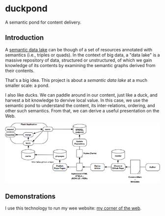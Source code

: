 # duckpond

A semantic pond for content delivery.

## Introduction

A [semantic data lake](http://cacm.acm.org/news/200095-the-data-lake-concept-is-maturing/fulltext) can be though of a set of resources annotated with semantics (i.e., triples or quads).  In the context of big data, a "data lake" is a massive repository of data, structured or unstructured, of which we gain knowledge of its contents by examining the semantic graphs derived from their contents.

That's a big idea.  This project is about a *semantic data lake* at a much smaller scale: a pond.

I also like ducks.  We can paddle around in our content, just like a duck, and harvest a bit knowledge to dervive local value.  In this case, we use the semantic pond to understand the content, its inter-relations, ordering, and other such semantics.  From that, we can derive a useful presentation on the Web.

![architectural overview of a semantic pond for content delivery](docs/architecture.png)

## Demonstrations

I use this technology to run my wee website: [my corner of the web](http://www.milowski.com/).
